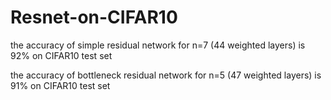 # Resnet-on-CIFAR10

the accuracy of simple residual network for n=7 (44 weighted layers) is 92% on CIFAR10 test set

the accuracy of bottleneck residual network for n=5 (47 weighted layers) is 91% on CIFAR10 test set
